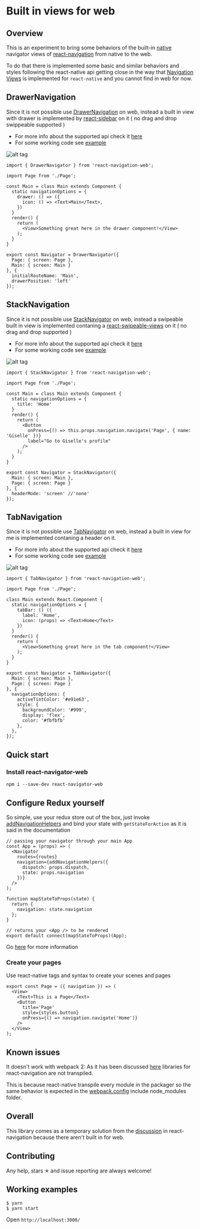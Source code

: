 # Built in views for web

## Overview

This is an experiment to bring some behaviors of the built-in [native](https://reactnavigation.org/docs/navigators/) navigator views of [react-navigation](https://reactnavigation.org) from native to the web.

To do that there is implemented some basic and similar behaviors and styles following the react-native api getting close in the way that [Navigation Views](https://reactnavigation.org/docs/views/) is implemented for `react-native` and you cannot find in web for now.

## DrawerNavigation

Since it is not possible use [DrawerNavigation](https://reactnavigation.org/docs/navigators/drawer) on web, instead a built in view with drawer is implemented by [react-sidebar](https://github.com/balloob/react-sidebar) on it ( no drag and drop swippeable supported )
 - For more info about the supported api check it [here](https://github.com/agrcrobles/react-navigation-web/issues/3)
 - For some working code see [example](https://github.com/agrcrobles/react-navigation-web/blob/master/src/examples/drawer.js)

![alt tag](https://raw.githubusercontent.com/agrcrobles/react-navigation-web/master/assets/Drawer.gif)

```
import { DrawerNavigator } from 'react-navigation-web';

import Page from './Page';

const Main = class Main extends Component {
  static navigationOptions = {
    drawer: () => ({
      icon: () => <Text>Main</Text>,
    })
  }
  render() {
    return (
      <View>Something great here in the drawer component!</View>
    );
  }
}

export const Navigator = DrawerNavigator({
  Page: { screen: Page },
  Main: { screen: Main }
}, {
  initialRouteName: 'Main',
  drawerPosition: 'left'
});

```

## StackNavigation

Since it is not possible use [StackNavigator](https://reactnavigation.org/docs/navigators/stack) on web, instead a swipeable built in view is implemented contaning a [react-swipeable-views](https://github.com/oliviertassinari/react-swipeable-views) on it ( no drag and drop supported )
 - For more info about the supported api check it [here](https://github.com/agrcrobles/react-navigation-web/issues/1)
 - For some working code see [example](https://github.com/agrcrobles/react-navigation-web/blob/master/src/examples/stack.js)

![alt tag](https://raw.githubusercontent.com/agrcrobles/react-navigation-web/master/assets/Stack.gif)

```
import { StackNavigator } from 'react-navigation-web';

import Page from './Page';

const Main = class Main extends Component {
  static navigationOptions = {
    title: 'Home'
  }
  render() {
    return (
      <Button
        onPress={() => this.props.navigation.navigate('Page', { name: 'Giselle' })}
        label="Go to Giselle's profile"
      />
    );
  }
}

export const Navigator = StackNavigator({
  Main: { screen: Main },
  Page: { screen: Page }
}, {
  headerMode: 'screen' //'none'
});
```

## TabNavigation

Since it is not possible use [TabNavigator](https://reactnavigation.org/docs/navigators/tab) on web, instead a built in view for me is implemented contaning a header on it.

 - For more info about the supported api check it [here](https://github.com/agrcrobles/react-navigation-web/issues/2)
 - For some working code see [example](https://github.com/agrcrobles/react-navigation-web/blob/master/src/examples/tab.js)


![alt tag](https://raw.githubusercontent.com/agrcrobles/react-navigation-web/master/assets/Tab.gif)

```
import { TabNavigator } from 'react-navigation-web';

import Page from './Page';

class Main extends React.Component {
  static navigationOptions = {
    tabBar: () ({
      label: 'Home',
      icon: (props) => <Text>Home</Text>
    })
  }
  render() {
    return (
      <View>Something great here in the tab component!</View>
    );
  }
}

export const Navigator = TabNavigator({
  Main: { screen: Main },
  Page: { screen: Page }
}, {
  navigationOptions: {
    activeTintColor: '#e91e63',
    style: {
      backgroundColor: '#999',
      display: 'flex',
      color: '#fbfbfb'
    },
  },
});

```

## Quick start

### Install react-navigator-web
```
npm i --save-dev react-navigator-web
```

## Configure Redux yourself

So simple, use your redux store out of the box, just invoke [addNavigationHelpers](https://reactnavigation.org/docs/guides/redux) and bind your state with `getStateForAction` as it is said in the documentation

```
// passing your navigator through your main App
const App = (props) => (
  <Navigator
    routes={routes}
    navigation={addNavigationHelpers({
      dispatch: props.dispatch,
      state: props.navigation
    })}
  />
);

function mapStateToProps(state) {
  return {
    navigation: state.navigation
  };
}

// returns your <App /> to be rendered
export default connect(mapStateToProps)(App);
```

Go [here](https://github.com/agrcrobles/react-navigation-web/blob/master/src/examples/navigation.js) for more information

### Create your pages

Use react-native tags and syntax to create your scenes and pages

```
export const Page = ({ navigation }) => (
  <View>
    <Text>This is a Page</Text>
    <Button
      title='Page'
      style={styles.button}
      onPress={() => navigation.navigate('Home')}
    />
  </View>
);
```
## Known issues

It doesn't work with webpack 2: As it has been discussed [here](https://github.com/react-community/react-navigation/issues/188) libraries for react-navigation are not transpiled.

This is because react-native transpile every module in the packager so the same behavior is expected in the [webpack.config](https://github.com/agrcrobles/react-navigation-web/blob/master/src/examples/webpack.config.js#L26) include node_modules folder.

## Overall

This library comes as a temporary solution from the [discussion](https://github.com/react-community/react-navigation/issues/174) in react-navigation because there aren't built in for web.

## Contributing

Any help, stars ✭ and issue reporting are always welcome!

## Working examples

```
$ yarn
$ yarn start
```
Open `http://localhost:3000/`
